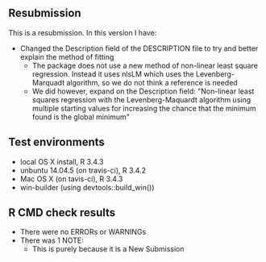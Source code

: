 ## Resubmission

This is a resubmission. In this version I have:

- Changed the Description field of the DESCRIPTION file to try and better explain the method of fitting
    - The package does not use a new method of non-linear least square regression. Instead it uses nlsLM which uses the Levenberg-Marquadt algorithm, so we do not think a reference is needed
    - We did however, expand on the Description field: "Non-linear least squares regression with the Levenberg-Maquardt algorithm using multiple starting values for increasing the chance that the minimum found is the global minimum"

## Test environments

- local OS X install, R 3.4.3
- unbuntu 14.04.5 (on travis-ci), R 3.4.2
- Mac OS X (on tavis-ci), R 3.4.3
- win-builder (using devtools::build_win())

## R CMD check results

- There were no ERRORs or WARNINGs
- There was 1 NOTE:
    - This is purely because it is a New Submission
